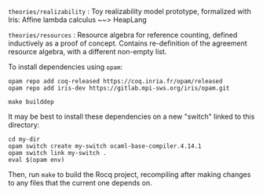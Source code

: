 `theories/realizability` : Toy realizability model prototype,
formalized with Iris: Affine lambda calculus ~~> HeapLang

`theories/resources` : Resource algebra for reference counting,
defined inductively as a proof of concept. Contains re-definition
of the agreement resource algebra, with a different non-empty list.

To install dependencies using `opam`:
```
opam repo add coq-released https://coq.inria.fr/opam/released
opam repo add iris-dev https://gitlab.mpi-sws.org/iris/opam.git

make builddep
```

It may be best to install these dependencies on a new "switch"
linked to this directory:
```
cd my-dir
opam switch create my-switch ocaml-base-compiler.4.14.1
opam switch link my-switch .
eval $(opam env)
```

Then, run `make` to build the Rocq project, recompiling after making
changes to any files that the current one depends on.